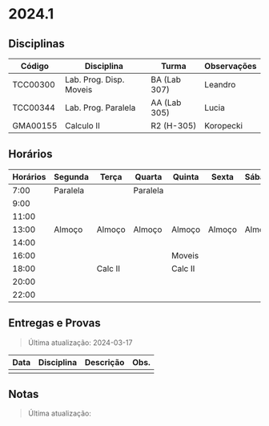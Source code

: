 # 2024.1

## Disciplinas

| Código   | Disciplina                        | Turma        | Observações                  |
|----------|-----------------------------------|--------------|------------------------------|
| TCC00300 | Lab. Prog. Disp. Moveis           | BA (Lab 307) | Leandro                      |
| TCC00344 | Lab. Prog. Paralela               | AA (Lab 305) | Lucia                        |
| GMA00155 | Calculo II                        | R2 (H-305)   | Koropecki                    |

## Horários

| Horários | Segunda | Terça   | Quarta  | Quinta  | Sexta   | Sábado  |
|----------|---------|---------|---------|---------|---------|---------|
|7:00      | Paralela|         | Paralela|         |         |         |
|9:00      |         |         |         |         |         |         |
|11:00     |         |         |         |         |         |         |
|13:00     |Almoço   |Almoço   |Almoço   |Almoço   |Almoço   |Almoço   |
|14:00     |         |         |         |         |         |         |
|16:00     |         |         |         | Moveis  |         |         |
|18:00     |         | Calc II |         | Calc II |         |         |
|20:00     |         |         |         |         |         |         |
|22:00     |         |         |         |         |         |         |

## Entregas e Provas

> Última atualização: 2024-03-17

| Data | Disciplina | Descrição | Obs.|
|------|------------|---|---|
|      |            |   |   |

## Notas

> Última atualização: 
